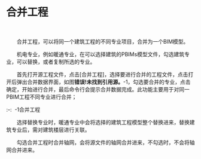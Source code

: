 # 合并工程
<br/>

&emsp;&emsp;合并工程，可以将同一个建筑工程的不同专业项目，合并为一个BIM模型。

&emsp;&emsp;机电专业，例如暖通专业，在可以选择建筑的PBIMs模型文件，勾选建筑专业，可以替换，或者复制所选的专业。

&emsp;&emsp;首先打开源工程文件，点击\[合并工程\]，选择要进行合并的工程文件，点击打开后弹出合并数据界面，如图**错误!未找到引用源。**\-1，勾选要合并的专业，点击确定，开始进行合并，最后命令行会提示合并数据完成。此功能主要用于对同一PBIM工程不同专业进行合并；

:-: ![![](file:///C:\Users\pkpm\AppData\Local\Temp\ksohtml8136\wps257.jpg)](images/15.1.1.png)
-1合并工程

&emsp;&emsp;选择替换专业时，暖通专业中会将选择的建筑工程模型整个替换进来，替换建筑专业后，需对建筑楼层进行关联。

&emsp;&emsp;勾选合并工程时合并轴网，会将源文件的轴网合并进来，不勾选时，不会将轴网合并进来。
